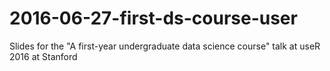 # 2016-06-27-first-ds-course-user
Slides for the "A first-year undergraduate data science course" talk at useR 2016 at Stanford
